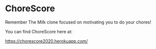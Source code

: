 # ChoreScore
Remember The Milk clone focused on motivating you to do your chores!

You can find ChoreScore here at:

https://chorescore2020.herokuapp.com/
